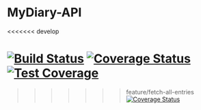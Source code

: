 # MyDiary-API
 <<<<<<< develop

 [![Build Status](https://travis-ci.org/EmefileFrancis/MyDiary-API.svg?branch=develop)](https://travis-ci.org/EmefileFrancis/MyDiary-API)
 [![Coverage Status](https://coveralls.io/repos/github/EmefileFrancis/MyDiary-API/badge.svg?branch=feature%2Ffetch-all-entries)](https://coveralls.io/github/EmefileFrancis/MyDiary-API?branch=feature%2Ffetch-all-entries)
 [![Test Coverage](https://api.codeclimate.com/v1/badges/a99a88d28ad37a79dbf6/test_coverage)](https://codeclimate.com/github/codeclimate/codeclimate/test_coverage)
 =======

 >>>>>>> feature/fetch-all-entries
 [![Coverage Status](https://coveralls.io/repos/github/EmefileFrancis/MyDiary-API/badge.svg)](https://coveralls.io/github/EmefileFrancis/MyDiary-API)
